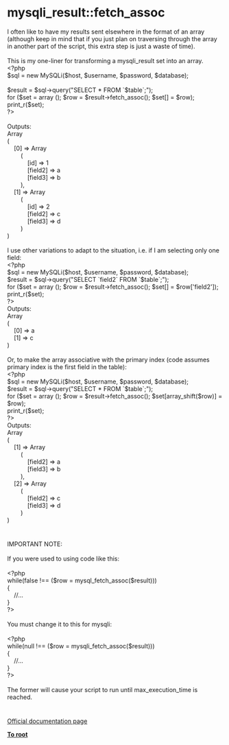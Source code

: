 # mysqli_result::fetch_assoc




<div class="phpcode"><span class="html">
I often like to have my results sent elsewhere in the format of an array (although keep in mind that if you just plan on traversing through the array in another part of the script, this extra step is just a waste of time).<br><br>This is my one-liner for transforming a mysqli_result set into an array.<br><span class="default">&lt;?php<br>$sql </span><span class="keyword">= new </span><span class="default">MySQLi</span><span class="keyword">(</span><span class="default">$host</span><span class="keyword">, </span><span class="default">$username</span><span class="keyword">, </span><span class="default">$password</span><span class="keyword">, </span><span class="default">$database</span><span class="keyword">);<br><br></span><span class="default">$result </span><span class="keyword">= </span><span class="default">$sql</span><span class="keyword">-&gt;</span><span class="default">query</span><span class="keyword">(</span><span class="string">&quot;SELECT * FROM `</span><span class="default">$table</span><span class="string">`;&quot;</span><span class="keyword">);<br>for (</span><span class="default">$set </span><span class="keyword">= array (); </span><span class="default">$row </span><span class="keyword">= </span><span class="default">$result</span><span class="keyword">-&gt;</span><span class="default">fetch_assoc</span><span class="keyword">(); </span><span class="default">$set</span><span class="keyword">[] = </span><span class="default">$row</span><span class="keyword">);<br></span><span class="default">print_r</span><span class="keyword">(</span><span class="default">$set</span><span class="keyword">);<br></span><span class="default">?&gt;<br></span><br>Outputs:<br>Array<br>(<br>&#xA0; &#xA0; [0] =&gt; Array<br>&#xA0; &#xA0; &#xA0; &#xA0; (<br>&#xA0; &#xA0; &#xA0; &#xA0; &#xA0; &#xA0; [id] =&gt; 1<br>&#xA0; &#xA0; &#xA0; &#xA0; &#xA0; &#xA0; [field2] =&gt; a<br>&#xA0; &#xA0; &#xA0; &#xA0; &#xA0; &#xA0; [field3] =&gt; b<br>&#xA0; &#xA0; &#xA0; &#xA0; ),<br>&#xA0; &#xA0; [1] =&gt; Array<br>&#xA0; &#xA0; &#xA0; &#xA0; (<br>&#xA0; &#xA0; &#xA0; &#xA0; &#xA0; &#xA0; [id] =&gt; 2<br>&#xA0; &#xA0; &#xA0; &#xA0; &#xA0; &#xA0; [field2] =&gt; c<br>&#xA0; &#xA0; &#xA0; &#xA0; &#xA0; &#xA0; [field3] =&gt; d<br>&#xA0; &#xA0; &#xA0; &#xA0; )<br>)<br><br>I use other variations to adapt to the situation, i.e. if I am selecting only one field:<br><span class="default">&lt;?php<br>$sql </span><span class="keyword">= new </span><span class="default">MySQLi</span><span class="keyword">(</span><span class="default">$host</span><span class="keyword">, </span><span class="default">$username</span><span class="keyword">, </span><span class="default">$password</span><span class="keyword">, </span><span class="default">$database</span><span class="keyword">);<br></span><span class="default">$result </span><span class="keyword">= </span><span class="default">$sql</span><span class="keyword">-&gt;</span><span class="default">query</span><span class="keyword">(</span><span class="string">&quot;SELECT `field2` FROM `</span><span class="default">$table</span><span class="string">`;&quot;</span><span class="keyword">);<br>for (</span><span class="default">$set </span><span class="keyword">= array (); </span><span class="default">$row </span><span class="keyword">= </span><span class="default">$result</span><span class="keyword">-&gt;</span><span class="default">fetch_assoc</span><span class="keyword">(); </span><span class="default">$set</span><span class="keyword">[] = </span><span class="default">$row</span><span class="keyword">[</span><span class="string">&apos;field2&apos;</span><span class="keyword">]);<br></span><span class="default">print_r</span><span class="keyword">(</span><span class="default">$set</span><span class="keyword">);<br></span><span class="default">?&gt;<br></span>Outputs:<br>Array<br>(<br>&#xA0; &#xA0; [0] =&gt; a<br>&#xA0; &#xA0; [1] =&gt; c<br>)<br><br>Or, to make the array associative with the primary index (code assumes primary index is the first field in the table):<br><span class="default">&lt;?php<br>$sql </span><span class="keyword">= new </span><span class="default">MySQLi</span><span class="keyword">(</span><span class="default">$host</span><span class="keyword">, </span><span class="default">$username</span><span class="keyword">, </span><span class="default">$password</span><span class="keyword">, </span><span class="default">$database</span><span class="keyword">);<br></span><span class="default">$result </span><span class="keyword">= </span><span class="default">$sql</span><span class="keyword">-&gt;</span><span class="default">query</span><span class="keyword">(</span><span class="string">&quot;SELECT * FROM `</span><span class="default">$table</span><span class="string">`;&quot;</span><span class="keyword">);<br>for (</span><span class="default">$set </span><span class="keyword">= array (); </span><span class="default">$row </span><span class="keyword">= </span><span class="default">$result</span><span class="keyword">-&gt;</span><span class="default">fetch_assoc</span><span class="keyword">(); </span><span class="default">$set</span><span class="keyword">[</span><span class="default">array_shift</span><span class="keyword">(</span><span class="default">$row</span><span class="keyword">)] = </span><span class="default">$row</span><span class="keyword">);<br></span><span class="default">print_r</span><span class="keyword">(</span><span class="default">$set</span><span class="keyword">);<br></span><span class="default">?&gt;<br></span>Outputs:<br>Array<br>(<br>&#xA0; &#xA0; [1] =&gt; Array<br>&#xA0; &#xA0; &#xA0; &#xA0; (<br>&#xA0; &#xA0; &#xA0; &#xA0; &#xA0; &#xA0; [field2] =&gt; a<br>&#xA0; &#xA0; &#xA0; &#xA0; &#xA0; &#xA0; [field3] =&gt; b<br>&#xA0; &#xA0; &#xA0; &#xA0; ),<br>&#xA0; &#xA0; [2] =&gt; Array<br>&#xA0; &#xA0; &#xA0; &#xA0; (<br>&#xA0; &#xA0; &#xA0; &#xA0; &#xA0; &#xA0; [field2] =&gt; c<br>&#xA0; &#xA0; &#xA0; &#xA0; &#xA0; &#xA0; [field3] =&gt; d<br>&#xA0; &#xA0; &#xA0; &#xA0; )<br>)</span>
</div>
  

#


<div class="phpcode"><span class="html">
IMPORTANT NOTE:
<br>
<br>If you were used to using code like this:
<br>
<br><span class="default">&lt;?php
<br></span><span class="keyword">while(</span><span class="default">false </span><span class="keyword">!== (</span><span class="default">$row </span><span class="keyword">= </span><span class="default">mysql_fetch_assoc</span><span class="keyword">(</span><span class="default">$result</span><span class="keyword">)))
<br>{
<br>&#xA0; &#xA0; </span><span class="comment">//...
<br></span><span class="keyword">}
<br></span><span class="default">?&gt;
<br></span>
<br>You must change it to this for mysqli:
<br>
<br><span class="default">&lt;?php
<br></span><span class="keyword">while(</span><span class="default">null </span><span class="keyword">!== (</span><span class="default">$row </span><span class="keyword">= </span><span class="default">mysqli_fetch_assoc</span><span class="keyword">(</span><span class="default">$result</span><span class="keyword">)))
<br>{
<br>&#xA0; &#xA0; </span><span class="comment">//...
<br></span><span class="keyword">}
<br></span><span class="default">?&gt;
<br></span>
<br>The former will cause your script to run until max_execution_time is reached.</span>
</div>
  

#

[Official documentation page](https://www.php.net/manual/en/mysqli-result.fetch-assoc.php)

**[To root](/README.md)**